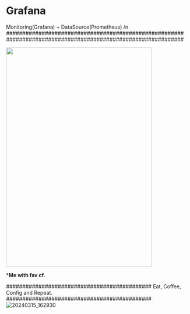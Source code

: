 # Grafana
Monitoring(Grafana) + DataSource(Prometheus) /n
#######################################################
#######################################################

<img src="https://github.com/DangSys/Grafana/assets/168504365/14c31482-c9df-45b0-9d78-bd576a2c7a2d" width="400" height="600" />

***********************************Me with fav cf.**********************************

#############################################
Eat, Coffee, Config and Repeat.
#############################################
![20240315_162930](https://github.com/DangSys/Grafana/assets/168504365/1bbbc714-ae21-4b5a-b57c-ed35b6a97da3)
